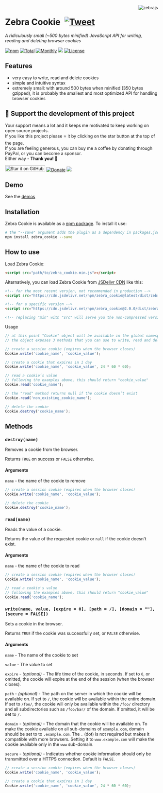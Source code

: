 <img src="https://raw.githubusercontent.com/stefangabos/zebrajs/master/docs/images/logo.png" alt="zebrajs" align="right">

# Zebra Cookie &nbsp;[![Tweet](https://img.shields.io/twitter/url/http/shields.io.svg?style=social)](https://twitter.com/intent/tweet?text=A+ridiculously+small+(~500+bytes+minified)+JavaScript+API+for+writing,+reading+and+deleting+browser+cookies&url=https://github.com/stefangabos/Zebra_Datepicker&via=stefangabos&hashtags=jquery,javascript)

*A ridiculously small (~500 bytes minified) JavaScript API for writing, reading and deleting browser cookies*

[![npm](https://img.shields.io/npm/v/zebra_cookie.svg)](https://www.npmjs.com/package/zebra_cookie) [![Total](https://img.shields.io/npm/dt/zebra_cookie.svg)](https://www.npmjs.com/package/zebra_cookie) [![Monthly](https://img.shields.io/npm/dm/zebra_cookie.svg)](https://www.npmjs.com/package/zebra_cookie) [![](https://data.jsdelivr.com/v1/package/npm/zebra_cookie/badge?style=rounded)](https://www.jsdelivr.com/package/npm/zebra_cookie) [![License](https://img.shields.io/npm/l/zebra_cookie.svg)](https://github.com/stefangabos/Zebra_Cookie/blob/master/LICENSE.md)

## Features

- very easy to write, read and delete cookies
- simple and intuitive syntax
- extremely small: with around 500 bytes when minified (350 bytes gzipped), it is probably the smallest and most optimized API for handling browser cookies

## 🎂 Support the development of this project

Your support means a lot and it keeps me motivated to keep working on open source projects.<br>
If you like this project please ⭐ it by clicking on the star button at the top of the page.<br>
If you are feeling generous, you can buy me a coffee by donating through PayPal, or you can become a sponsor.<br>
Either way - **Thank you!** 🎉

[<img src="https://img.shields.io/github/stars/stefangabos/zebra_cookie?color=green&label=star%20it%20on%20GitHub" width="132" height="20" alt="Star it on GitHub">](https://github.com/stefangabos/Zebra_Cookie) [![Donate](https://img.shields.io/badge/Donate-PayPal-green.svg)](https://www.paypal.com/cgi-bin/webscr?cmd=_s-xclick&hosted_button_id=BB4S849EMJH48) [<img src="https://img.shields.io/badge/-Sponsor-fafbfc?logo=GitHub%20Sponsors">](https://github.com/sponsors/stefangabos)

## Demo

See the [demos](https://stefangabos.github.io/Zebra_Cookie/)

## Installation

Zebra Cookie is available as a [npm package](https://www.npmjs.com/package/zebra_cookie). To install it use:

```bash
# the "--save" argument adds the plugin as a dependency in packages.json
npm install zebra_cookie --save
```

## How to use

Load Zebra Cookie:

```html
<script src="path/to/zebra_cookie.min.js"></script>
```

Alternatively, you can load Zebra Cookie from [JSDelivr CDN](https://www.jsdelivr.com/package/npm/zebra_cookie) like this:

```html
<!-- for the most recent version, not recommended in production -->
<script src="https://cdn.jsdelivr.net/npm/zebra_cookie@latest/dist/zebra_cookie.min.js"></script>

<!-- for a specific version -->
<script src="https://cdn.jsdelivr.net/npm/zebra_cookie@2.0.0/dist/zebra_cookie.min.js"></script>

<!-- replacing "min" with "src" will serve you the non-compressed version -->
```

Usage

```javascript
// at this point "Cookie" object will be available in the global namespace
// the object exposes 3 methods that you can use to write, read and delete cookies

// create a session cookie (expires when the browser closes)
Cookie.write('cookie_name', 'cookie_value');

// create a cookie that expires in 1 day
Cookie.write('cookie_name', 'cookie_value', 24 * 60 * 60);

// read a cookie’s value
// following the examples above, this should return "cookie_value"
Cookie.read('cookie_name');

// the "read" method returns null if the cookie doesn’t exist
Cookie.read('non_existing_cookie_name');

// delete the cookie
Cookie.destroy('cookie_name');
```

## Methods

### `destroy(name)`

Removes a cookie from the browser.

Returns `TRUE` on success or `FALSE` otherwise.

#### Arguments

`name` - the name of the cookie to remove

```javascript
// create a session cookie (expires when the browser closes)
Cookie.write('cookie_name', 'cookie_value');

// delete the cookie
Cookie.destroy('cookie_name');
```

### `read(name)`

Reads the value of a cookie.

Returns the value of the requested cookie or `null` if the cookie doesn't exist.

#### Arguments

`name` - the name of the cookie to read

```javascript
// create a session cookie (expires when the browser closes)
Cookie.write('cookie_name', 'cookie_value');

// read a cookie's value
// following the examples above, this should return "cookie_value"
Cookie.read('cookie_name');
```

### `write(name, value, [expire = 0], [path = /], [domain = ""], [secure = FALSE])`

Sets a cookie in the browser.

Returns `TRUE` if the cookie was successfully set, or `FALSE` otherwise.

#### Arguments

`name` - The name of the cookie to set

`value` - The value to set

`expire` - *(optional)* - The life time of the cookie, in seconds. If set to `0`, or omitted, the cookie will expire at the end of the session (when the browser closes).

`path` - *(optional)* - The path on the server in which the cookie will be available on. If set to `/`, the cookie will be available within the entire domain. If set to `/foo/`, the cookie will only be available within the `/foo/` directory and all subdirectories such as `/foo/bar/` of the domain. If omitted, it will be set to `/`.

`domain` - *(optional)* - The domain that the cookie will be available on. To make the cookie available on all sub-domains of `example.com`, domain should be set to to `.example.com`. The `.` (dot) is not required but makes it compatible with more browsers. Setting it to `www.example.com` will make the cookie available only in the `www` sub-domain.

`secure` - *(optional)* - Indicates whether cookie information should only be transmitted over a HTTPS connection. Default is `FALSE`.

```javascript
// create a session cookie (expires when the browser closes)
Cookie.write('cookie_name', 'cookie_value');

// create a cookie that expires in 1 day
Cookie.write('cookie_name', 'cookie_value', 24 * 60 * 60);

```
